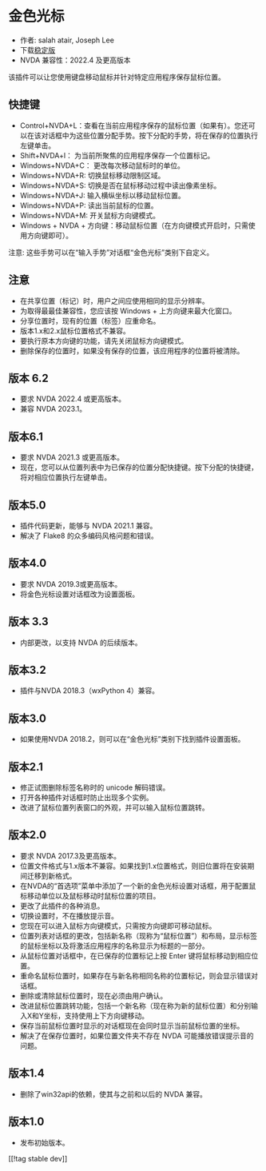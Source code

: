 # 金色光标 #

* 作者: salah atair, Joseph Lee
* 下载[稳定版][1]
* NVDA 兼容性：2022.4 及更高版本

该插件可以让您使用键盘移动鼠标并针对特定应用程序保存鼠标位置。

## 快捷键

* Control+NVDA+L：查看在当前应用程序保存的鼠标位置（如果有）。您还可以在该对话框中为这些位置分配手势。按下分配的手势，将在保存的位置执行左键单击。
* Shift+NVDA+l： 为当前所聚焦的应用程序保存一个位置标记。
* Windows+NVDA+C： 更改每次移动鼠标时的单位。
* Windows+NVDA+R: 切换鼠标移动限制区域。
* Windows+NVDA+S: 切换是否在鼠标移动过程中读出像素坐标。
* Windows+NVDA+J: 输入横纵坐标以移动鼠标位置。
* Windows+NVDA+P: 读出当前鼠标的位置。
* Windows+NVDA+M: 开关鼠标方向键模式。
* Windows + NVDA + 方向键：移动鼠标位置（在方向键模式开启时，只需使用方向键即可）。

注意: 这些手势可以在“输入手势”对话框“金色光标”类别下自定义。

## 注意

* 在共享位置（标记）时，用户之间应使用相同的显示分辨率。
* 为取得最最佳兼容性，您应该按 Windows + 上方向键来最大化窗口。
* 分享位置时，现有的位置（标签）应重命名。
* 版本1.x和2.x鼠标位置格式不兼容。
* 要执行原本方向键的功能，请先关闭鼠标方向键模式。
* 删除保存的位置时，如果没有保存的位置，该应用程序的位置将被清除。

## 版本 6.2

* 要求 NVDA 2022.4 或更高版本。
* 兼容 NVDA 2023.1。

## 版本6.1

* 要求 NVDA 2021.3 或更高版本。
* 现在，您可以从位置列表中为已保存的位置分配快捷键。按下分配的快捷键，将对相应位置执行左键单击。

## 版本5.0

* 插件代码更新，能够与 NVDA 2021.1 兼容。
* 解决了 Flake8 的众多编码风格问题和错误。

## 版本4.0

* 要求 NVDA 2019.3或更高版本。
* 将金色光标设置对话框改为设置面板。

## 版本 3.3

* 内部更改，以支持 NVDA 的后续版本。

## 版本3.2

* 插件与NVDA 2018.3（wxPython 4）兼容。

## 版本3.0

* 如果使用NVDA 2018.2，则可以在“金色光标”类别下找到插件设置面板。

## 版本2.1

* 修正试图删除标签名称时的 unicode 解码错误。
* 打开各种插件对话框时防止出现多个实例。
* 改进了鼠标位置列表窗口的外观，并可以输入鼠标位置跳转。

## 版本2.0

* 要求 NVDA 2017.3及更高版本。
* 位置文件格式与1.x版本不兼容。如果找到1.x位置格式，则旧位置将在安装期间迁移到新格式。
* 在NVDA的“首选项”菜单中添加了一个新的金色光标设置对话框，用于配置鼠标移动单位以及鼠标移动时鼠标位置的项目。
* 更改了此插件的各种消息。
* 切换设置时，不在播放提示音。
* 您现在可以进入鼠标方向键模式，只需按方向键即可移动鼠标。
* 位置列表对话框的更改，包括新名称（现称为“鼠标位置”）和布局，显示标签的鼠标坐标以及将激活应用程序的名称显示为标题的一部分。
* 从鼠标位置对话框中，在已保存的位置标记上按 Enter 键将鼠标移动到相应位置。
* 重命名鼠标位置时，如果存在与新名称相同名称的位置标记，则会显示错误对话框。
* 删除或清除鼠标位置时，现在必须由用户确认。
* 改进鼠标位置跳转功能，包括一个新名称（现在称为新的鼠标位置）和分别输入X和Y坐标，支持使用上下方向键移动。
* 保存当前鼠标位置时显示的对话框现在会同时显示当前鼠标位置的坐标。
* 解决了在保存位置时，如果位置文件夹不存在 NVDA 可能播放错误提示音的问题。

## 版本1.4

* 删除了win32api的依赖，使其与之前和以后的 NVDA 兼容。

## 版本1.0

* 发布初始版本。

[[!tag stable dev]]

[1]: https://addons.nvda-project.org/files/get.php?file=goldenCursor

